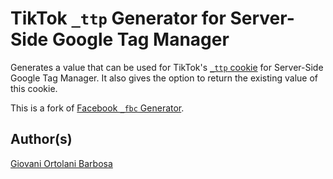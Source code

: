 # TikTok `_ttp` Generator for Server-Side Google Tag Manager

Generates a value that can be used for TikTok's [`_ttp` cookie](https://business-api.tiktok.com/portal/docs?id=1771100936446977) for Server-Side Google Tag Manager. It also gives the option to return the existing value of this cookie.

This is a fork of [Facebook `_fbc` Generator](https://github.com/gtm-templates-simo-ahava/facebook-fbc-generator).

## Author(s)
[Giovani Ortolani Barbosa](https://www.linkedin.com/in/giovani-ortolani-barbosa/)
